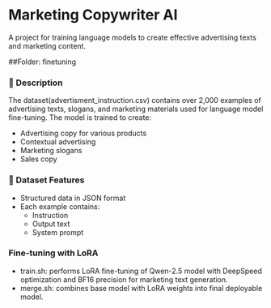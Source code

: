 # Marketing Copywriter AI

A project for training language models to create effective advertising texts and marketing content.
  
##Folder: finetuning

### 📝 Description

The dataset(advertisment_instruction.csv) contains over 2,000 examples of advertising texts, slogans, and marketing materials used for language model fine-tuning. The model is trained to create:

- Advertising copy for various products
- Contextual advertising
- Marketing slogans
- Sales copy

### 🎯 Dataset Features

- Structured data in JSON format
- Each example contains:
  - Instruction
  - Output text
  - System prompt

### Fine-tuning with LoRA  

 - train.sh: performs LoRA fine-tuning of Qwen-2.5 model with DeepSpeed optimization and BF16 precision for marketing text generation.
 - merge.sh: combines base model with LoRA weights into final deployable model.
